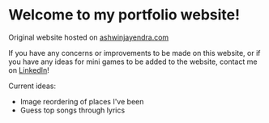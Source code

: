 # Welcome to my portfolio website!

Original website hosted on [ashwinjayendra.com](https://www.ashwinjayendra.com)

If you have any concerns or improvements to be made on this website, or if you have any ideas for mini games to be added to the website, contact me on [LinkedIn](https://www.linkedin.com/in/ashwin-jayendra-610554218/)!

Current ideas:
- Image reordering of places I've been
- Guess top songs through lyrics
